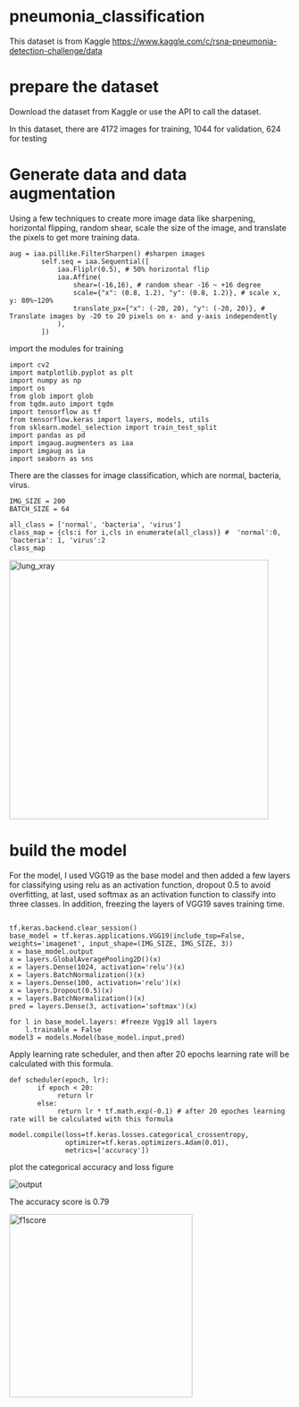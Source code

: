 # pneumonia_classification
This dataset is from Kaggle https://www.kaggle.com/c/rsna-pneumonia-detection-challenge/data

# prepare the dataset
Download the dataset from Kaggle or use the API to call the dataset.

In this dataset, there are 4172 images for training, 1044 for validation, 624 for testing

# Generate data and data augmentation 

Using a few techniques to create more image data like sharpening, horizontal flipping, random shear, scale
the size of the image, and translate the pixels to get more training data.

```
aug = iaa.pillike.FilterSharpen() #sharpen images
        self.seq = iaa.Sequential([
            iaa.Fliplr(0.5), # 50% horizontal flip
            iaa.Affine(
                shear=(-16,16), # random shear -16 ~ +16 degree
                scale={"x": (0.8, 1.2), "y": (0.8, 1.2)}, # scale x, y: 80%~120%
                translate_px={"x": (-20, 20), "y": (-20, 20)}, # Translate images by -20 to 20 pixels on x- and y-axis independently 
            ),
        ])
```

import the modules for training 

```
import cv2
import matplotlib.pyplot as plt
import numpy as np
import os
from glob import glob
from tqdm.auto import tqdm
import tensorflow as tf
from tensorflow.keras import layers, models, utils
from sklearn.model_selection import train_test_split
import pandas as pd
import imgaug.augmenters as iaa
import imgaug as ia
import seaborn as sns
```

There are the classes for image classification, which are normal, bacteria, virus.

```
IMG_SIZE = 200
BATCH_SIZE = 64

all_class = ['normal', 'bacteria', 'virus']
class_map = {cls:i for i,cls in enumerate(all_class)} #  'normal':0, 'bacteria': 1, 'virus':2
class_map

```
<img width="464" alt="lung_xray" src="https://github.com/chency0315/pneumonia_classification/assets/100465252/a56df749-90ce-43d1-bbf9-a4234754ea40">

#  build the model

For the model, I used VGG19 as the base model and then added a few layers for classifying using relu as an activation function, dropout 0.5 to avoid overfitting,
at last, used softmax as an activation function to classify into three classes. In addition, freezing the layers of VGG19 saves training time.
```

tf.keras.backend.clear_session()
base_model = tf.keras.applications.VGG19(include_top=False, weights='imagenet', input_shape=(IMG_SIZE, IMG_SIZE, 3))
x = base_model.output
x = layers.GlobalAveragePooling2D()(x)
x = layers.Dense(1024, activation='relu')(x)
x = layers.BatchNormalization()(x)
x = layers.Dense(100, activation='relu')(x)
x = layers.Dropout(0.5)(x)
x = layers.BatchNormalization()(x)
pred = layers.Dense(3, activation='softmax')(x)

for l in base_model.layers: #freeze Vgg19 all layers
    l.trainable = False
model3 = models.Model(base_model.input,pred)
```

Apply learning rate scheduler, and then after 20 epochs learning rate will be calculated with this formula.

```
def scheduler(epoch, lr):
       if epoch < 20:
            return lr
       else:
            return lr * tf.math.exp(-0.1) # after 20 epoches learning rate will be calculated with this formula

model.compile(loss=tf.keras.losses.categorical_crossentropy,
              optimizer=tf.keras.optimizers.Adam(0.01),
              metrics=['accuracy'])
```

plot the categorical accuracy and loss figure

![output](https://github.com/chency0315/pneumonia_classification/assets/100465252/6b4ae209-3f49-4dff-8d20-3d9a4df6f010)

The accuracy score is 0.79

<img width="328" alt="f1score" src="https://github.com/chency0315/pneumonia_classification/assets/100465252/74aada71-c947-46ec-9ba8-c5f8cf7aaaed">


